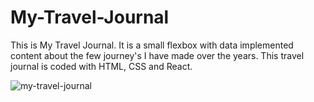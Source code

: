 # My-Travel-Journal
This is My Travel Journal. It is a small flexbox with data implemented content about the few journey's I have made over the years. This travel journal is coded with HTML, CSS and React.

![my-travel-journal](https://github.com/SemRodenburg/My-Travel-Journal/assets/74918158/5217718c-2621-47b6-aab1-4f47a2d600b0)
